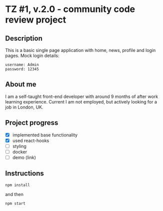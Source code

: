 TZ #1, v.2.0 - community code review project
===
## Description
This is a basic single page application with home, news, profile and login pages.
Mock login details:
```
username: Admin
password: 12345
```

## About me

I am a self-taught front-end developer with around 9 months of after work learning experience. Current I am not employed, but actively looking for a job in London, UK.

## Project progress

- [x] implemented base functionality
- [x] used react-hooks
- [ ] styling
- [ ] docker
- [ ] demo (link)

## Instructions

```
npm install
```
and then
```
npm start
```